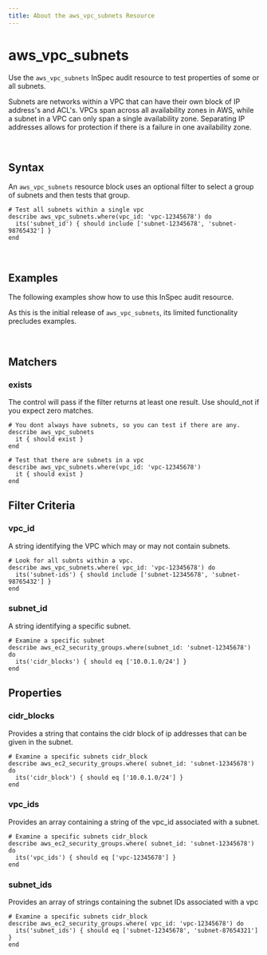 ```yaml
---
title: About the aws_vpc_subnets Resource
---
```


# aws_vpc_subnets

Use the `aws_vpc_subnets` InSpec audit resource to test properties of some or all subnets.

Subnets are networks within a VPC that can have their own block of IP address's and ACL's.
VPCs span across all availability zones in AWS, while a subnet in a VPC can only span a single availability zone.
Separating IP addresses allows for protection if there is a failure in one availability zone.

<br>

## Syntax

An `aws_vpc_subnets` resource block uses an optional filter to select a group of subnets and then tests that group.

    # Test all subnets within a single vpc
    describe aws_vpc_subnets.where(vpc_id: 'vpc-12345678') do
      its('subnet_id') { should include ['subnet-12345678', 'subnet-98765432'] }
    end

<br>

## Examples

The following examples show how to use this InSpec audit resource.

As this is the initial release of `aws_vpc_subnets`, its limited functionality precludes examples.

<br>

## Matchers

### exists

The control will pass if the filter returns at least one result. Use should_not if you expect zero matches.

    # You dont always have subnets, so you can test if there are any.
    describe aws_vpc_subnets
      it { should exist }
    end

    # Test that there are subnets in a vpc
    describe aws_vpc_subnets.where(vpc_id: 'vpc-12345678')
      it { should exist }
    end

## Filter Criteria

### vpc_id

A string identifying the VPC which may or may not contain subnets.

    # Look for all subnts within a vpc.
    describe aws_vpc_subnets.where( vpc_id: 'vpc-12345678') do
      its('subnet-ids') { should include ['subnet-12345678', 'subnet-98765432'] }
    end

### subnet_id

A string identifying a specific subnet.

    # Examine a specific subnet
    describe aws_ec2_security_groups.where(subnet_id: 'subnet-12345678') do
      its('cidr_blocks') { should eq ['10.0.1.0/24'] }
    end


## Properties

### cidr_blocks

Provides a string that contains the cidr block of ip addresses that can be given in the subnet.

    # Examine a specific subnets cidr_block
    describe aws_ec2_security_groups.where( subnet_id: 'subnet-12345678') do
      its('cidr_block') { should eq ['10.0.1.0/24'] }
    end

### vpc_ids

Provides an array containing a string of the vpc_id associated with a subnet.

    # Examine a specific subnets cidr_block
    describe aws_ec2_security_groups.where( subnet_id: 'subnet-12345678') do
      its('vpc_ids') { should eq ['vpc-12345678'] }
    end

### subnet_ids

Provides an array of strings containing the subnet IDs associated with a vpc

    # Examine a specific subnets cidr_block
    describe aws_ec2_security_groups.where( vpc_id: 'vpc-12345678') do
      its('subnet_ids') { should eq ['subnet-12345678', 'subnet-87654321'] }
    end
